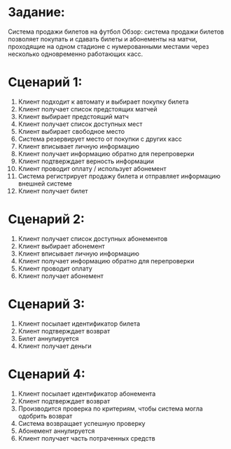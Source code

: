 # Задание:  
Система продажи билетов на футбол Обзор: система продажи билетов позволяет покупать и сдавать билеты и абонементы на матчи, проходящие на одном стадионе с нумерованными местами через несколько одновременно работающих касс.

# Сценарий 1:  
 1. Клиент подходит к автомату и выбирает покупку билета
 1. Клиент получает список предстоящих матчей
 1. Клиент выбирает предстоящий матч
 1. Клиент получает список доступных мест
 1. Клиент выбирает свободное место
 1.  Система резервирует место от покупки с других касс
 1.  Клиент вписывает личную информацию
 1.  Клиент получает информацию обратно для перепроверки
 1.  Клиент подтверждает верность информации
 1.  Клиент проводит оплату / использует абонемент
 1.  Система регистрирует продажу билета и отправляет информацию внешней системе
 1.  Клиент получает билет

# Сценарий 2:
  1. Клиент получает список доступных абонементов
  1. Клиент выбирает абонемент
  1. Клиент вписывает личную информацию
  1. Клиент получает информацию обратно для перепроверки
  1. Клиент проводит оплату
  1. Клиент получает абонемент

# Сценарий 3:
  1. Клиент посылает идентификатор билета
  1. Клиент подтверждает возврат
  1. Билет аннулируется
  1. Клиент получает деньги

# Сценарий 4:
  1. Клиент посылает идентификатор абонемента
  1. Клиент подтверждает возврат
  1. Производится проверка по критериям, чтобы система могла одобрить возврат
  1. Система возвращает успешную проверку
  1. Абонемент аннулируется
  1. Клиент получает часть потраченных средств
